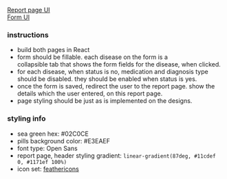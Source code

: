[Report page UI](https://i.imgur.com/rllEoA3.png) <br />
[Form UI](https://i.imgur.com/jwCvR3o.png)


### instructions
- build both pages in React
- form should be fillable. each disease on the form is a <br /> collapsible tab that shows the form fields for the disease, when clicked.
- for each disease, when status is no, medication and diagnosis type should be disabled. they should be enabled when status is yes.
- once the form is saved, redirect the user to the report page. show the <br /> details which the user entered, on this report page.
- page styling should be just as is implemented on the designs.



### styling info
- sea green hex: #02C0CE
- pills background color: #E3EAEF
- font type: Open Sans
- report page, header styling gradient: `linear-gradient(87deg, #11cdef 0, #1171ef 100%)`
- icon set: [feathericons](feathericons.com)
